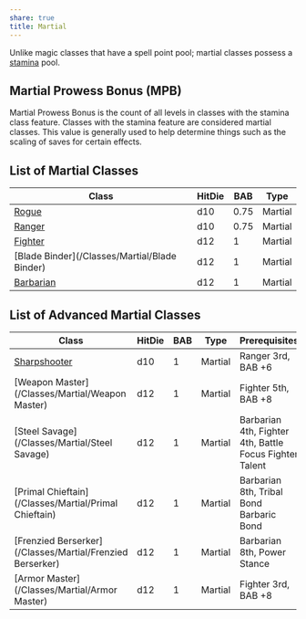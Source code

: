 ```yaml
---
share: true
title: Martial
---
```

Unlike magic classes that have a spell point pool; martial classes possess a <a href="/Rules/Combat%20Rules/Combat%20Statistics/#stamina">stamina</a> pool.

## Martial Prowess Bonus (MPB)

Martial Prowess Bonus is the count of all levels in classes with the stamina class feature. Classes with the stamina feature are considered martial classes. This value is generally used to help determine things such as the scaling of saves for certain effects.
## List of Martial Classes

| Class                                         | HitDie | BAB  | Type    |
| --------------------------------------------- | ------ | ---- | ------- |
| [Rogue](/Classes/Martial/Rogue)               | d10    | 0.75 | Martial |
| [Ranger](/Classes/Martial/Ranger)             | d10    | 0.75 | Martial |
| [Fighter](/Classes/Martial/Fighter)           | d12    | 1    | Martial |
| [Blade Binder](/Classes/Martial/Blade Binder) | d12    | 1    | Martial |
| [Barbarian](/Classes/Martial/Barbarian)       | d12    | 1    | Martial |


## List of Advanced Martial Classes

| Class                                                     | HitDie | BAB | Type    | Prerequisites                                           |
| --------------------------------------------------------- | ------ | --- | ------- | ------------------------------------------------------- |
| [Sharpshooter](/Classes/Martial/Sharpshooter)             | d10    | 1   | Martial | Ranger 3rd, BAB +6                                      |
| [Weapon Master](/Classes/Martial/Weapon Master)           | d12    | 1   | Martial | Fighter 5th, BAB +8                                     |
| [Steel Savage](/Classes/Martial/Steel Savage)             | d12    | 1   | Martial | Barbarian 4th, Fighter 4th, Battle Focus Fighter Talent |
| [Primal Chieftain](/Classes/Martial/Primal Chieftain)     | d12    | 1   | Martial | Barbarian 8th, Tribal Bond Barbaric Bond                |
| [Frenzied Berserker](/Classes/Martial/Frenzied Berserker) | d12    | 1   | Martial | Barbarian 8th, Power Stance                             |
| [Armor Master](/Classes/Martial/Armor Master)             | d12    | 1   | Martial | Fighter 3rd, BAB +8                                     |
